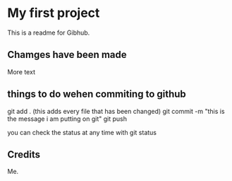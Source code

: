 # My first project

This is a readme for Gibhub.

## Chamges have been made

More text

## things to do wehen commiting to github

git add . (this adds every file that has been changed)
git commit -m "this is the message i am putting on git"
git push

you can check the status at any time with git status

## Credits

Me.